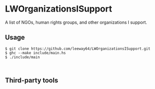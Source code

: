 # LWOrganizationsISupport

A list of NGOs, human rights groups, and other organizations I support.



## Usage

```
$ git clone https://github.com/leeway64/LWOrganizationsISupport.git
$ ghc --make include/main.hs
$ ./include/main



```

## Third-party tools

